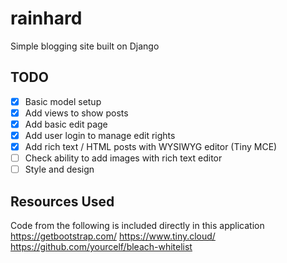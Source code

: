 # rainhard
Simple blogging site built on Django

## TODO
- [x] Basic model setup
- [x] Add views to show posts
- [x] Add basic edit page
- [x] Add user login to manage edit rights
- [x] Add rich text / HTML posts with WYSIWYG editor (Tiny MCE)
- [ ] Check ability to add images with rich text editor
- [ ] Style and design

## Resources Used
Code from the following is included directly in this application
https://getbootstrap.com/
https://www.tiny.cloud/
https://github.com/yourcelf/bleach-whitelist